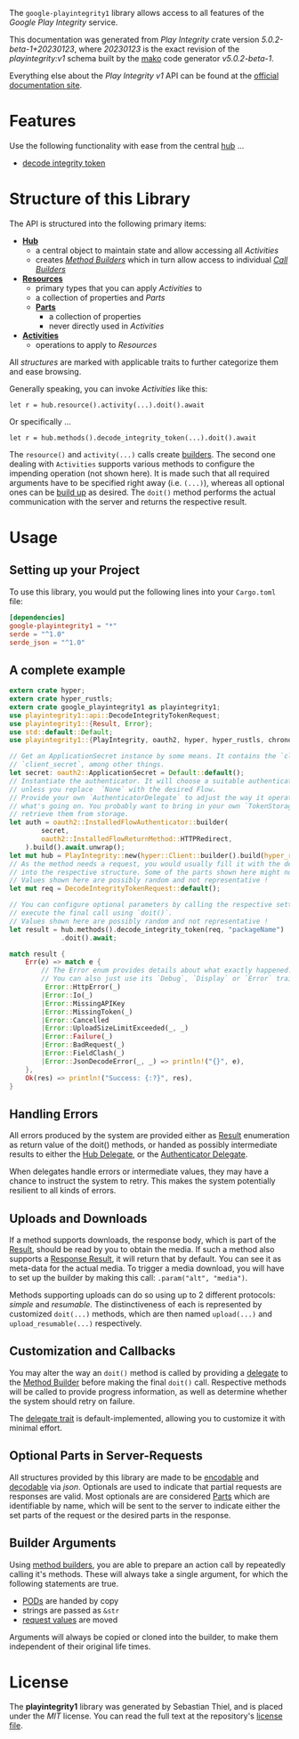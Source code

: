 <!---
DO NOT EDIT !
This file was generated automatically from 'src/generator/templates/api/README.md.mako'
DO NOT EDIT !
-->
The `google-playintegrity1` library allows access to all features of the *Google Play Integrity* service.

This documentation was generated from *Play Integrity* crate version *5.0.2-beta-1+20230123*, where *20230123* is the exact revision of the *playintegrity:v1* schema built by the [mako](http://www.makotemplates.org/) code generator *v5.0.2-beta-1*.

Everything else about the *Play Integrity* *v1* API can be found at the
[official documentation site](https://developer.android.com/google/play/integrity).
# Features

Use the following functionality with ease from the central [hub](https://docs.rs/google-playintegrity1/5.0.2-beta-1+20230123/google_playintegrity1/PlayIntegrity) ... 


* [decode integrity token](https://docs.rs/google-playintegrity1/5.0.2-beta-1+20230123/google_playintegrity1/api::MethodDecodeIntegrityTokenCall)



# Structure of this Library

The API is structured into the following primary items:

* **[Hub](https://docs.rs/google-playintegrity1/5.0.2-beta-1+20230123/google_playintegrity1/PlayIntegrity)**
    * a central object to maintain state and allow accessing all *Activities*
    * creates [*Method Builders*](https://docs.rs/google-playintegrity1/5.0.2-beta-1+20230123/google_playintegrity1/client::MethodsBuilder) which in turn
      allow access to individual [*Call Builders*](https://docs.rs/google-playintegrity1/5.0.2-beta-1+20230123/google_playintegrity1/client::CallBuilder)
* **[Resources](https://docs.rs/google-playintegrity1/5.0.2-beta-1+20230123/google_playintegrity1/client::Resource)**
    * primary types that you can apply *Activities* to
    * a collection of properties and *Parts*
    * **[Parts](https://docs.rs/google-playintegrity1/5.0.2-beta-1+20230123/google_playintegrity1/client::Part)**
        * a collection of properties
        * never directly used in *Activities*
* **[Activities](https://docs.rs/google-playintegrity1/5.0.2-beta-1+20230123/google_playintegrity1/client::CallBuilder)**
    * operations to apply to *Resources*

All *structures* are marked with applicable traits to further categorize them and ease browsing.

Generally speaking, you can invoke *Activities* like this:

```Rust,ignore
let r = hub.resource().activity(...).doit().await
```

Or specifically ...

```ignore
let r = hub.methods().decode_integrity_token(...).doit().await
```

The `resource()` and `activity(...)` calls create [builders][builder-pattern]. The second one dealing with `Activities` 
supports various methods to configure the impending operation (not shown here). It is made such that all required arguments have to be 
specified right away (i.e. `(...)`), whereas all optional ones can be [build up][builder-pattern] as desired.
The `doit()` method performs the actual communication with the server and returns the respective result.

# Usage

## Setting up your Project

To use this library, you would put the following lines into your `Cargo.toml` file:

```toml
[dependencies]
google-playintegrity1 = "*"
serde = "^1.0"
serde_json = "^1.0"
```

## A complete example

```Rust
extern crate hyper;
extern crate hyper_rustls;
extern crate google_playintegrity1 as playintegrity1;
use playintegrity1::api::DecodeIntegrityTokenRequest;
use playintegrity1::{Result, Error};
use std::default::Default;
use playintegrity1::{PlayIntegrity, oauth2, hyper, hyper_rustls, chrono, FieldMask};

// Get an ApplicationSecret instance by some means. It contains the `client_id` and 
// `client_secret`, among other things.
let secret: oauth2::ApplicationSecret = Default::default();
// Instantiate the authenticator. It will choose a suitable authentication flow for you, 
// unless you replace  `None` with the desired Flow.
// Provide your own `AuthenticatorDelegate` to adjust the way it operates and get feedback about 
// what's going on. You probably want to bring in your own `TokenStorage` to persist tokens and
// retrieve them from storage.
let auth = oauth2::InstalledFlowAuthenticator::builder(
        secret,
        oauth2::InstalledFlowReturnMethod::HTTPRedirect,
    ).build().await.unwrap();
let mut hub = PlayIntegrity::new(hyper::Client::builder().build(hyper_rustls::HttpsConnectorBuilder::new().with_native_roots().https_or_http().enable_http1().enable_http2().build()), auth);
// As the method needs a request, you would usually fill it with the desired information
// into the respective structure. Some of the parts shown here might not be applicable !
// Values shown here are possibly random and not representative !
let mut req = DecodeIntegrityTokenRequest::default();

// You can configure optional parameters by calling the respective setters at will, and
// execute the final call using `doit()`.
// Values shown here are possibly random and not representative !
let result = hub.methods().decode_integrity_token(req, "packageName")
             .doit().await;

match result {
    Err(e) => match e {
        // The Error enum provides details about what exactly happened.
        // You can also just use its `Debug`, `Display` or `Error` traits
         Error::HttpError(_)
        |Error::Io(_)
        |Error::MissingAPIKey
        |Error::MissingToken(_)
        |Error::Cancelled
        |Error::UploadSizeLimitExceeded(_, _)
        |Error::Failure(_)
        |Error::BadRequest(_)
        |Error::FieldClash(_)
        |Error::JsonDecodeError(_, _) => println!("{}", e),
    },
    Ok(res) => println!("Success: {:?}", res),
}

```
## Handling Errors

All errors produced by the system are provided either as [Result](https://docs.rs/google-playintegrity1/5.0.2-beta-1+20230123/google_playintegrity1/client::Result) enumeration as return value of
the doit() methods, or handed as possibly intermediate results to either the 
[Hub Delegate](https://docs.rs/google-playintegrity1/5.0.2-beta-1+20230123/google_playintegrity1/client::Delegate), or the [Authenticator Delegate](https://docs.rs/yup-oauth2/*/yup_oauth2/trait.AuthenticatorDelegate.html).

When delegates handle errors or intermediate values, they may have a chance to instruct the system to retry. This 
makes the system potentially resilient to all kinds of errors.

## Uploads and Downloads
If a method supports downloads, the response body, which is part of the [Result](https://docs.rs/google-playintegrity1/5.0.2-beta-1+20230123/google_playintegrity1/client::Result), should be
read by you to obtain the media.
If such a method also supports a [Response Result](https://docs.rs/google-playintegrity1/5.0.2-beta-1+20230123/google_playintegrity1/client::ResponseResult), it will return that by default.
You can see it as meta-data for the actual media. To trigger a media download, you will have to set up the builder by making
this call: `.param("alt", "media")`.

Methods supporting uploads can do so using up to 2 different protocols: 
*simple* and *resumable*. The distinctiveness of each is represented by customized 
`doit(...)` methods, which are then named `upload(...)` and `upload_resumable(...)` respectively.

## Customization and Callbacks

You may alter the way an `doit()` method is called by providing a [delegate](https://docs.rs/google-playintegrity1/5.0.2-beta-1+20230123/google_playintegrity1/client::Delegate) to the 
[Method Builder](https://docs.rs/google-playintegrity1/5.0.2-beta-1+20230123/google_playintegrity1/client::CallBuilder) before making the final `doit()` call. 
Respective methods will be called to provide progress information, as well as determine whether the system should 
retry on failure.

The [delegate trait](https://docs.rs/google-playintegrity1/5.0.2-beta-1+20230123/google_playintegrity1/client::Delegate) is default-implemented, allowing you to customize it with minimal effort.

## Optional Parts in Server-Requests

All structures provided by this library are made to be [encodable](https://docs.rs/google-playintegrity1/5.0.2-beta-1+20230123/google_playintegrity1/client::RequestValue) and 
[decodable](https://docs.rs/google-playintegrity1/5.0.2-beta-1+20230123/google_playintegrity1/client::ResponseResult) via *json*. Optionals are used to indicate that partial requests are responses 
are valid.
Most optionals are are considered [Parts](https://docs.rs/google-playintegrity1/5.0.2-beta-1+20230123/google_playintegrity1/client::Part) which are identifiable by name, which will be sent to 
the server to indicate either the set parts of the request or the desired parts in the response.

## Builder Arguments

Using [method builders](https://docs.rs/google-playintegrity1/5.0.2-beta-1+20230123/google_playintegrity1/client::CallBuilder), you are able to prepare an action call by repeatedly calling it's methods.
These will always take a single argument, for which the following statements are true.

* [PODs][wiki-pod] are handed by copy
* strings are passed as `&str`
* [request values](https://docs.rs/google-playintegrity1/5.0.2-beta-1+20230123/google_playintegrity1/client::RequestValue) are moved

Arguments will always be copied or cloned into the builder, to make them independent of their original life times.

[wiki-pod]: http://en.wikipedia.org/wiki/Plain_old_data_structure
[builder-pattern]: http://en.wikipedia.org/wiki/Builder_pattern
[google-go-api]: https://github.com/google/google-api-go-client

# License
The **playintegrity1** library was generated by Sebastian Thiel, and is placed 
under the *MIT* license.
You can read the full text at the repository's [license file][repo-license].

[repo-license]: https://github.com/Byron/google-apis-rsblob/main/LICENSE.md

